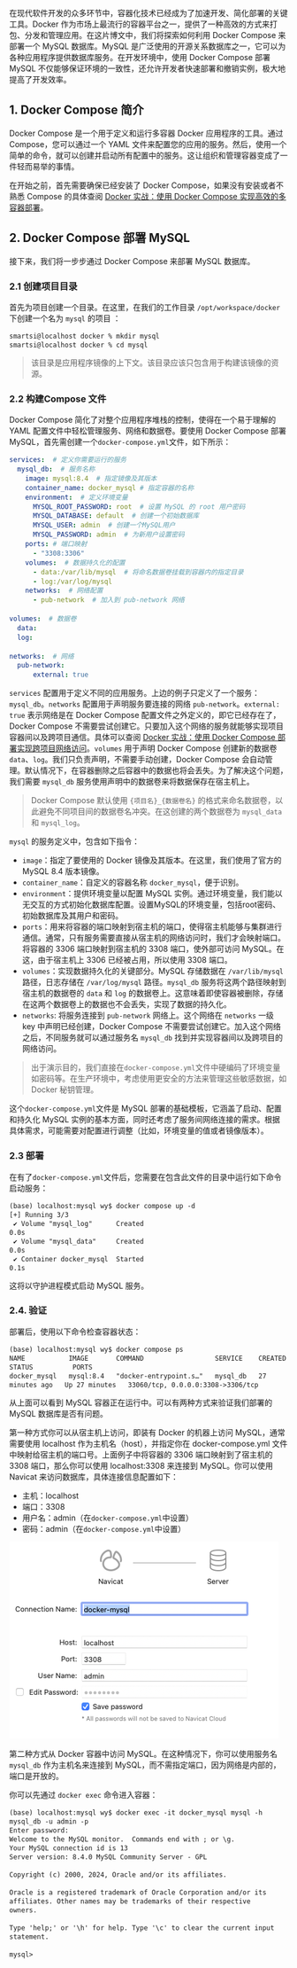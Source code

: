 在现代软件开发的众多环节中，容器化技术已经成为了加速开发、简化部署的关键工具。Docker 作为市场上最流行的容器平台之一，提供了一种高效的方式来打包、分发和管理应用。在这片博文中，我们将探索如何利用 Docker Compose 来部署一个 MySQL 数据库。MySQL 是广泛使用的开源关系数据库之一，它可以为各种应用程序提供数据库服务。在开发环境中，使用 Docker Compose 部署 MySQL 不仅能够保证环境的一致性，还允许开发者快速部署和撤销实例，极大地提高了开发效率。

## 1. Docker Compose 简介

Docker Compose 是一个用于定义和运行多容器 Docker 应用程序的工具。通过 Compose，您可以通过一个 YAML 文件来配置您的应用的服务。然后，使用一个简单的命令，就可以创建并启动所有配置中的服务。这让组织和管理容器变成了一件轻而易举的事情。

在开始之前，首先需要确保已经安装了 Docker Compose，如果没有安装或者不熟悉 Compose 的具体查阅 [Docker 实战：使用 Docker Compose 实现高效的多容器部署](https://smartsi.blog.csdn.net/article/details/138414972)。

## 2. Docker Compose 部署 MySQL

接下来，我们将一步步通过 Docker Compose 来部署 MySQL 数据库。

### 2.1 创建项目目录

首先为项目创建一个目录。在这里，在我们的工作目录 `/opt/workspace/docker`下创建一个名为 `mysql` 的项目 ：

```shell
smartsi@localhost docker % mkdir mysql
smartsi@localhost docker % cd mysql
```

> 该目录是应用程序镜像的上下文。该目录应该只包含用于构建该镜像的资源。

### 2.2 构建Compose 文件

Docker Compose 简化了对整个应用程序堆栈的控制，使得在一个易于理解的 YAML 配置文件中轻松管理服务、网络和数据卷。要使用 Docker Compose 部署 MySQL，首先需创建一个`docker-compose.yml`文件，如下所示：

```yml
services:  # 定义你需要运行的服务
  mysql_db:  # 服务名称
    image: mysql:8.4  # 指定镜像及其版本
    container_name: docker_mysql # 指定容器的名称
    environment:  # 定义环境变量
      MYSQL_ROOT_PASSWORD: root  # 设置 MySQL 的 root 用户密码
      MYSQL_DATABASE: default  # 创建一个初始数据库
      MYSQL_USER: admin  # 创建一个MySQL用户
      MYSQL_PASSWORD: admin  # 为新用户设置密码
    ports: # 端口映射
      - "3308:3306"
    volumes:  # 数据持久化的配置
      - data:/var/lib/mysql  # 将命名数据卷挂载到容器内的指定目录
      - log:/var/log/mysql
    networks:  # 网络配置
      - pub-network  # 加入到 pub-network 网络

volumes:  # 数据卷
  data:
  log:

networks:  # 网络
  pub-network:
      external: true
```
`services` 配置用于定义不同的应用服务。上边的例子只定义了一个服务：`mysql_db`。`networks` 配置用于声明服务要连接的网络 `pub-network`。`external: true` 表示网络是在 Docker Compose 配置文件之外定义的，即它已经存在了，Docker Compose 不需要尝试创建它。只要加入这个网络的服务就能够实现项目容器间以及跨项目通信。具体可以查阅 [Docker 实战：使用 Docker Compose 部署实现跨项目网络访问](https://smartsi.blog.csdn.net/article/details/138734487)。`volumes` 用于声明 Docker Compose 创建新的数据卷 `data`、`log`。我们只负责声明，不需要手动创建，Docker Compose 会自动管理。默认情况下，在容器删除之后容器中的数据也将会丢失。为了解决这个问题，我们需要 `mysql_db` 服务使用声明中的数据卷来将数据保存在宿主机上。

> Docker Compose 默认使用 `{项目名}_{数据卷名}` 的格式来命名数据卷，以此避免不同项目间的数据卷名冲突。在这创建的两个数据卷为 `mysql_data` 和 `mysql_log`。

`mysql` 的服务定义中，包含如下指令：
- `image`：指定了要使用的 Docker 镜像及其版本。在这里，我们使用了官方的 MySQL 8.4 版本镜像。
- `container_name`：自定义的容器名称 `docker_mysql`，便于识别。
- `environment`：提供环境变量以配置 MySQL 实例。通过环境变量，我们能以无交互的方式初始化数据库配置。设置MySQL的环境变量，包括root密码、初始数据库及其用户和密码。
- `ports`：用来将容器的端口映射到宿主机的端口，使得宿主机能够与集群进行通信。通常，只有服务需要直接从宿主机的网络访问时，我们才会映射端口。将容器的 3306 端口映射到宿主机的 3308 端口，使外部可访问 MySQL。在这，由于宿主机上 3306 已经被占用，所以使用 3308 端口。
- `volumes`：实现数据持久化的关键部分。MySQL 存储数据在 `/var/lib/mysql` 路径，日志存储在 `/var/log/mysql` 路径。`mysql_db` 服务将这两个路径映射到宿主机的数据卷的 `data` 和 `log` 的数据卷上。这意味着即使容器被删除，存储在这两个数据卷上的数据也不会丢失，实现了数据的持久化。
- `networks`: 将服务连接到 `pub-network` 网络上。这个网络在 `networks` 一级 key 中声明已经创建，Docker Compose 不需要尝试创建它。加入这个网络之后，不同服务就可以通过服务名 `mysql_db` 找到并实现容器间以及跨项目的网络访问。

> 出于演示目的，我们直接在`docker-compose.yml`文件中硬编码了环境变量如密码等。在生产环境中，考虑使用更安全的方法来管理这些敏感数据，如 Docker 秘钥管理。

这个`docker-compose.yml`文件是 MySQL 部署的基础模板，它涵盖了启动、配置和持久化 MySQL 实例的基本方面，同时还考虑了服务间网络连接的需求。根据具体需求，可能需要对配置进行调整（比如，环境变量的值或者镜像版本）。

### 2.3 部署

在有了`docker-compose.yml`文件后，您需要在包含此文件的目录中运行如下命令启动服务：
```shell
(base) localhost:mysql wy$ docker compose up -d
[+] Running 3/3
 ✔ Volume "mysql_log"      Created                                              0.0s
 ✔ Volume "mysql_data"     Created                                              0.0s
 ✔ Container docker_mysql  Started                                              0.1s
```
这将以守护进程模式启动 MySQL 服务。

### 2.4. 验证

部署后，使用以下命令检查容器状态：
```shell
(base) localhost:mysql wy$ docker compose ps
NAME           IMAGE       COMMAND                  SERVICE    CREATED          STATUS          PORTS
docker_mysql   mysql:8.4   "docker-entrypoint.s…"   mysql_db   27 minutes ago   Up 27 minutes   33060/tcp, 0.0.0.0:3308->3306/tcp
```
从上面可以看到 MySQL 容器正在运行中。可以有两种方式来验证我们部署的 MySQL 数据库是否有问题。

第一种方式你可以从宿主机上访问，即装有 Docker 的机器上访问 MySQL，通常需要使用 localhost 作为主机名（host），并指定你在 docker-compose.yml 文件中映射给宿主机的端口号。上面例子中将容器的 3306 端口映射到了宿主机的 3308 端口，那么你可以使用 localhost:3308 来连接到 MySQL。你可以使用 Navicat 来访问数据库，具体连接信息配置如下：
- 主机：localhost
- 端口：3308
- 用户名：admin（在`docker-compose.yml`中设置）
- 密码：admin（在`docker-compose.yml`中设置）

![](docker-compose-deployment-mysql-1.png)

第二种方式从 Docker 容器中访问 MySQL。在这种情况下，你可以使用服务名 `mysql_db` 作为主机名来连接到 MySQL，而不需指定端口，因为网络是内部的，端口是开放的。

你可以先通过 `docker exec` 命令进入容器：
```shell
(base) localhost:mysql wy$ docker exec -it docker_mysql mysql -h mysql_db -u admin -p
Enter password:
Welcome to the MySQL monitor.  Commands end with ; or \g.
Your MySQL connection id is 13
Server version: 8.4.0 MySQL Community Server - GPL

Copyright (c) 2000, 2024, Oracle and/or its affiliates.

Oracle is a registered trademark of Oracle Corporation and/or its
affiliates. Other names may be trademarks of their respective
owners.

Type 'help;' or '\h' for help. Type '\c' to clear the current input statement.

mysql>
```
